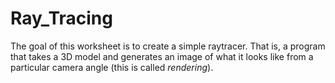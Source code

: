 # Ray_Tracing
The goal of this worksheet is to create a simple raytracer. That is, a program that takes a 3D model and generates an image of what it looks like from a particular camera angle (this is called _rendering_). 
